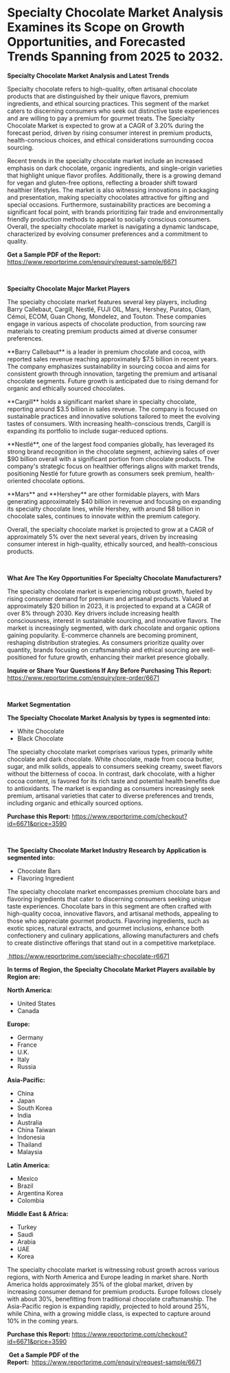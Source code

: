 <p><h1>Specialty Chocolate Market Analysis Examines its Scope on Growth Opportunities, and Forecasted Trends Spanning from 2025 to 2032.</h1></p><p><strong>Specialty Chocolate Market Analysis and Latest Trends</strong></p>
<p><p>Specialty chocolate refers to high-quality, often artisanal chocolate products that are distinguished by their unique flavors, premium ingredients, and ethical sourcing practices. This segment of the market caters to discerning consumers who seek out distinctive taste experiences and are willing to pay a premium for gourmet treats. The Specialty Chocolate Market is expected to grow at a CAGR of 3.20% during the forecast period, driven by rising consumer interest in premium products, health-conscious choices, and ethical considerations surrounding cocoa sourcing.</p><p>Recent trends in the specialty chocolate market include an increased emphasis on dark chocolate, organic ingredients, and single-origin varieties that highlight unique flavor profiles. Additionally, there is a growing demand for vegan and gluten-free options, reflecting a broader shift toward healthier lifestyles. The market is also witnessing innovations in packaging and presentation, making specialty chocolates attractive for gifting and special occasions. Furthermore, sustainability practices are becoming a significant focal point, with brands prioritizing fair trade and environmentally friendly production methods to appeal to socially conscious consumers. Overall, the specialty chocolate market is navigating a dynamic landscape, characterized by evolving consumer preferences and a commitment to quality.</p></p>
<p><strong>Get a Sample PDF of the Report:&nbsp;</strong> <a href="https://www.reportprime.com/enquiry/request-sample/6671?utm_campaign=4560&utm_medium=2&utm_source=Github&utm_content=ia&utm_term=16052025&utm_id=specialty-chocolate">https://www.reportprime.com/enquiry/request-sample/6671</a></p>
<p>&nbsp;</p>
<p><strong>Specialty Chocolate Major Market Players</strong></p>
<p><p>The specialty chocolate market features several key players, including Barry Callebaut, Cargill, Nestlé, FUJI OIL, Mars, Hershey, Puratos, Olam, Cémoi, ECOM, Guan Chong, Mondelez, and Touton. These companies engage in various aspects of chocolate production, from sourcing raw materials to creating premium products aimed at diverse consumer preferences.</p><p>**Barry Callebaut** is a leader in premium chocolate and cocoa, with reported sales revenue reaching approximately $7.5 billion in recent years. The company emphasizes sustainability in sourcing cocoa and aims for consistent growth through innovation, targeting the premium and artisanal chocolate segments. Future growth is anticipated due to rising demand for organic and ethically sourced chocolates.</p><p>**Cargill** holds a significant market share in specialty chocolate, reporting around $3.5 billion in sales revenue. The company is focused on sustainable practices and innovative solutions tailored to meet the evolving tastes of consumers. With increasing health-conscious trends, Cargill is expanding its portfolio to include sugar-reduced options.</p><p>**Nestlé**, one of the largest food companies globally, has leveraged its strong brand recognition in the chocolate segment, achieving sales of over $90 billion overall with a significant portion from chocolate products. The company's strategic focus on healthier offerings aligns with market trends, positioning Nestlé for future growth as consumers seek premium, health-oriented chocolate options.</p><p>**Mars** and **Hershey** are other formidable players, with Mars generating approximately $40 billion in revenue and focusing on expanding its specialty chocolate lines, while Hershey, with around $8 billion in chocolate sales, continues to innovate within the premium category.</p><p>Overall, the specialty chocolate market is projected to grow at a CAGR of approximately 5% over the next several years, driven by increasing consumer interest in high-quality, ethically sourced, and health-conscious products.</p></p>
<p>&nbsp;</p>
<p><strong>What Are The Key Opportunities For Specialty Chocolate Manufacturers?</strong></p>
<p><p>The specialty chocolate market is experiencing robust growth, fueled by rising consumer demand for premium and artisanal products. Valued at approximately $20 billion in 2023, it is projected to expand at a CAGR of over 8% through 2030. Key drivers include increasing health consciousness, interest in sustainable sourcing, and innovative flavors. The market is increasingly segmented, with dark chocolate and organic options gaining popularity. E-commerce channels are becoming prominent, reshaping distribution strategies. As consumers prioritize quality over quantity, brands focusing on craftsmanship and ethical sourcing are well-positioned for future growth, enhancing their market presence globally.</p></p>
<p><strong>Inquire or Share Your Questions If Any Before Purchasing This Report:</strong> <a href="https://www.reportprime.com/enquiry/pre-order/6671?utm_campaign=4560&utm_medium=2&utm_source=Github&utm_content=ia&utm_term=16052025&utm_id=specialty-chocolate">https://www.reportprime.com/enquiry/pre-order/6671</a></p>
<p>&nbsp;</p>
<p><strong>Market Segmentation</strong></p>
<p><strong>The Specialty Chocolate Market Analysis by types is segmented into:</strong></p>
<p><ul><li>White Chocolate</li><li>Black Chocolate</li></ul></p>
<p><p>The specialty chocolate market comprises various types, primarily white chocolate and dark chocolate. White chocolate, made from cocoa butter, sugar, and milk solids, appeals to consumers seeking creamy, sweet flavors without the bitterness of cocoa. In contrast, dark chocolate, with a higher cocoa content, is favored for its rich taste and potential health benefits due to antioxidants. The market is expanding as consumers increasingly seek premium, artisanal varieties that cater to diverse preferences and trends, including organic and ethically sourced options.</p></p>
<p><strong>Purchase this Report:&nbsp;</strong><a href="https://www.reportprime.com/checkout?id=6671&price=3590&utm_campaign=4560&utm_medium=2&utm_source=Github&utm_content=ia&utm_term=16052025&utm_id=specialty-chocolate">https://www.reportprime.com/checkout?id=6671&price=3590</a></p>
<p>&nbsp;</p>
<p><strong>The Specialty Chocolate Market Industry Research by Application is segmented into:</strong></p>
<p><ul><li>Chocolate Bars</li><li>Flavoring Ingredient</li></ul></p>
<p><p>The specialty chocolate market encompasses premium chocolate bars and flavoring ingredients that cater to discerning consumers seeking unique taste experiences. Chocolate bars in this segment are often crafted with high-quality cocoa, innovative flavors, and artisanal methods, appealing to those who appreciate gourmet products. Flavoring ingredients, such as exotic spices, natural extracts, and gourmet inclusions, enhance both confectionery and culinary applications, allowing manufacturers and chefs to create distinctive offerings that stand out in a competitive marketplace.</p></p>
<p><a href="https://www.reportprime.com/specialty-chocolate-r6671?utm_campaign=4560&utm_medium=2&utm_source=Github&utm_content=ia&utm_term=16052025&utm_id=specialty-chocolate">&nbsp;https://www.reportprime.com/specialty-chocolate-r6671</a></p>
<p><strong>In terms of Region, the Specialty Chocolate Market Players available by Region are:</strong></p>
<p>
    <p> <strong> North America: </strong>
        <ul>
            <li>United States</li>
            <li>Canada</li>
        </ul>
        </p> 
    <p> <strong> Europe: </strong>
        <ul>
            <li>Germany</li>
            <li>France</li>
            <li>U.K.</li>
            <li>Italy</li>
            <li>Russia</li>
        </ul>
        </p> 
    <p> <strong> Asia-Pacific: </strong>
        <ul>
            <li>China</li>
            <li>Japan</li>
            <li>South Korea</li>
            <li>India</li>
            <li>Australia</li>
            <li>China Taiwan</li>
            <li>Indonesia</li>
            <li>Thailand</li>
            <li>Malaysia</li>
        </ul>
        </p> 
    <p> <strong> Latin America: </strong>
        <ul>
            <li>Mexico</li>
            <li>Brazil</li>
            <li>Argentina Korea</li>
            <li>Colombia</li>
        </ul>
        </p> 
    <p> <strong> Middle East & Africa: </strong>
        <ul>
            <li>Turkey</li>
            <li>Saudi</li>
            <li>Arabia</li>
            <li>UAE</li>
            <li>Korea</li>
        </ul>
    </p>
    </p>
<p><p>The specialty chocolate market is witnessing robust growth across various regions, with North America and Europe leading in market share. North America holds approximately 35% of the global market, driven by increasing consumer demand for premium products. Europe follows closely with about 30%, benefitting from traditional chocolate craftsmanship. The Asia-Pacific region is expanding rapidly, projected to hold around 25%, while China, with a growing middle class, is expected to capture around 10% in the coming years.</p></p>
<p><strong>Purchase this Report: </strong><a href="https://www.reportprime.com/checkout?id=6671&price=3590&utm_campaign=4560&utm_medium=2&utm_source=Github&utm_content=ia&utm_term=16052025&utm_id=specialty-chocolate">https://www.reportprime.com/checkout?id=6671&price=3590</a></p>
<p>&nbsp;<strong>Get a Sample PDF of the Report:&nbsp;&nbsp;</strong><a href="https://www.reportprime.com/enquiry/request-sample/6671?utm_campaign=4560&utm_medium=2&utm_source=Github&utm_content=ia&utm_term=16052025&utm_id=specialty-chocolate">https://www.reportprime.com/enquiry/request-sample/6671</a></p>
<p><strong></strong></p>
<p><p></p><p></p><p></p></p>